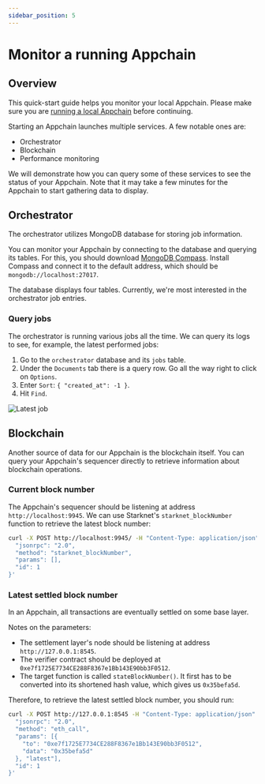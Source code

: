 ```yaml
---
sidebar_position: 5
---
```


# Monitor a running Appchain

## Overview

This quick-start guide helps you monitor your local Appchain. Please make sure you are [running a local Appchain](/quickstart/run_appchain) before continuing.

Starting an Appchain launches multiple services. A few notable ones are:
- Orchestrator
- Blockchain
- Performance monitoring

We will demonstrate how you can query some of these services to see the status of your Appchain. Note that it may take a few minutes for the Appchain to start gathering data to display.

## Orchestrator

The orchestrator utilizes MongoDB database for storing job information.

You can monitor your Appchain by connecting to the database and querying its tables. For this, you should download [MongoDB Compass](https://www.mongodb.com/try/download/compass). Install Compass and connect it to the default address, which should be `mongodb://localhost:27017`.

The database displays four tables. Currently, we're most interested in the orchestrator job entries.

### Query jobs

The orchestrator is running various jobs all the time. We can query its logs to see, for example, the latest performed jobs:
1. Go to the `orchestrator` database and its `jobs` table.
1. Under the `Documents` tab there is a query row. Go all the way right to click on `Options`.
1. Enter `Sort`: `{ "created_at": -1 }`.
1. Hit `Find`.

![Latest job](/img/pages/mongodb-latest-job.png "Latest job")

## Blockchain

Another source of data for our Appchain is the blockchain itself. You can query your Appchain's sequencer directly to retrieve information about blockchain operations.

### Current block number

The Appchain's sequencer should be listening at address `http://localhost:9945`. We can use Starknet's `starknet_blockNumber` function to retrieve the latest block number:

```bash
curl -X POST http://localhost:9945/ -H "Content-Type: application/json" --data '{
  "jsonrpc": "2.0",
  "method": "starknet_blockNumber",
  "params": [],
  "id": 1
}'
```

### Latest settled block number

In an Appchain, all transactions are eventually settled on some base layer. 

Notes on the parameters:
- The settlement layer's node should be listening at address `http://127.0.0.1:8545`.
- The verifier contract should be deployed at `0xe7f1725E7734CE288F8367e1Bb143E90bb3F0512`.
- The target function is called `stateBlockNumber()`. It first has to be converted into its shortened hash value, which gives us `0x35befa5d`.

Therefore, to retrieve the latest settled block number, you should run:

```bash
curl -X POST http://127.0.0.1:8545 -H "Content-Type: application/json" -d '{
  "jsonrpc": "2.0",
  "method": "eth_call",
  "params": [{
    "to": "0xe7f1725E7734CE288F8367e1Bb143E90bb3F0512",
    "data": "0x35befa5d"                                                           
  }, "latest"],
  "id": 1
}'
```